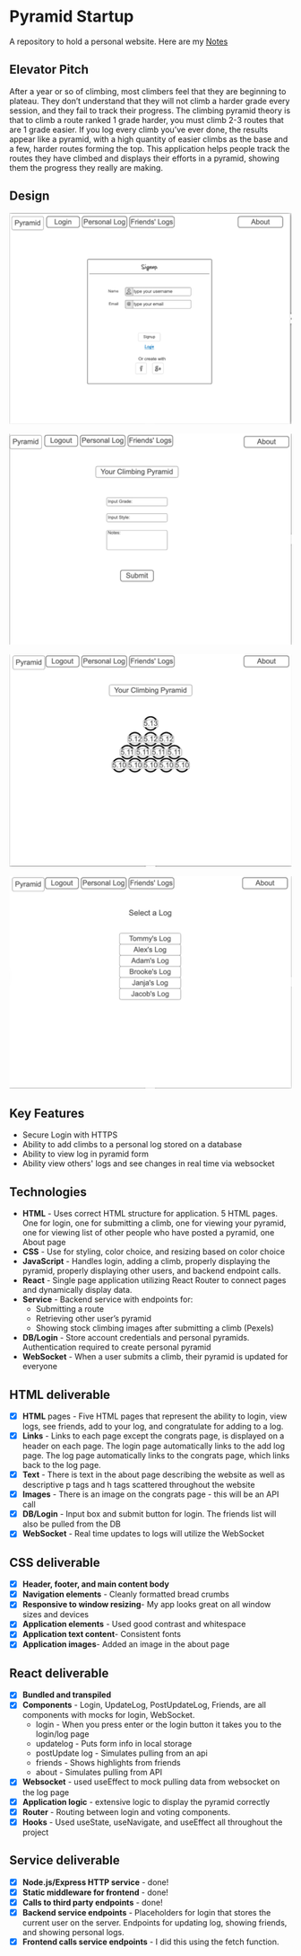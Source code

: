 # Pyramid Startup
A repository to hold a personal website.
Here are my [Notes](https://github.com/thelastbrittain/startup/blob/main/notes.md)

## Elevator Pitch
After a year or so of climbing, most climbers feel that they are beginning to plateau. They don’t understand that they will not climb a harder grade every session, and they fail to track their progress. The climbing pyramid theory is that to climb a route ranked 1 grade harder, you must climb 2-3 routes that are 1 grade easier. If you log every climb you’ve ever done, the results appear like a pyramid, with a high quantity of easier climbs as the base and a few, harder routes forming the top. This application helps people track the routes they have climbed and displays their efforts in a pyramid, showing them the progress they really are making. 

## Design
![Home Page](NotesAssets/home_page.png)

![Add Climb Page](NotesAssets/add_climb_page.png)

![Log Page](NotesAssets/log_page.png)

![List Page](NotesAssets/list_page.png)

## Key Features
- Secure Login with HTTPS
- Ability to add climbs to a personal log stored on a database
- Ability to view log in pyramid form
- Ability view others' logs and see changes in real time via websocket

## Technologies
-  **HTML** - Uses correct HTML structure for application. 5 HTML pages. One for login, one for submitting a climb, one for viewing your pyramid, one for viewing list of other people who have posted a pyramid, one About page
- **CSS** - Use for styling, color choice, and resizing based on color choice
- **JavaScript** - Handles login, adding a climb, properly displaying the pyramid, properly displaying other users, and backend endpoint calls.
- **React** - Single page application utilizing React Router to connect pages and dynamically display data. 
- **Service** - Backend service with endpoints for:
  - Submitting a route
  - Retrieving other user’s pyramid
  - Showing stock climbing images after submitting a climb (Pexels)
- **DB/Login** - Store account credentials and personal pyramids. Authentication required to create personal pyramid
- **WebSocket** - When a user submits a climb, their pyramid is updated for everyone

## HTML deliverable
 - [x] **HTML** pages - Five HTML pages that represent the ability to login, view logs, see friends, add to your log, and congratulate for adding to a log. 
 - [x] **Links** - Links to each page except the congrats page, is displayed on a header on each page. The login page automatically links to the add log page. The log page automatically links to the congrats page, which links back to the log page. 
 - [x] **Text** - There is text in the about page describing the website as well as descriptive p tags and h tags scattered throughout the website
 - [x] **Images** - There is an image on the congrats page - this will be an API call 
 - [x] **DB/Login** - Input box and submit button for login. The friends list will also be pulled from the DB
 - [x] **WebSocket** - Real time updates to logs will utilize the WebSocket 

## CSS deliverable
 - [x] **Header, footer, and main content body**
 - [x] **Navigation elements** - Cleanly formatted bread crumbs
 - [x] **Responsive to window resizing**- My app looks great on all window sizes and devices
 - [x] **Application elements** - Used good contrast and whitespace
 - [x] **Application text content**- Consistent fonts
 - [x] **Application images**- Added an image in the about page

 ## React deliverable
 - [x] **Bundled and transpiled**
 - [x] **Components** - Login, UpdateLog, PostUpdateLog, Friends, are all components with mocks for login, WebSocket.
      - login - When you press enter or the login button it takes you to the login/log page
      - updatelog - Puts form info in local storage
      - postUpdate log - Simulates pulling from an api
      - friends - Shows highlights from friends
      - about - Simulates pulling from API
 - [x] **Websocket** - used useEffect to mock pulling data from websocket on the log page
 - [x] **Application logic** - extensive logic to display the pyramid correctly
 - [x] **Router** - Routing between login and voting components.
 - [x] **Hooks** - Used useState, useNavigate, and useEffect all throughout the project

## Service deliverable
- [x] **Node.js/Express HTTP service** - done!
 - [x] **Static middleware for frontend** - done!
 - [x] **Calls to third party endpoints** - done!
 - [x] **Backend service endpoints** - Placeholders for login that stores the current user on the server. Endpoints for updating log, showing friends, and showing personal logs.
 - [x] **Frontend calls service endpoints** - I did this using the fetch function.
